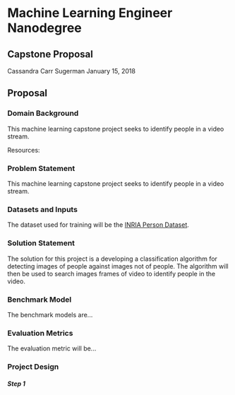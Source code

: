 # Machine Learning Engineer Nanodegree
## Capstone Proposal
Cassandra Carr Sugerman 
January 15, 2018

## Proposal

### Domain Background

This machine learning capstone project seeks to identify people in a video stream. 

Resources:



### Problem Statement

This machine learning capstone project seeks to identify people in a video stream.


### Datasets and Inputs

The dataset used for training will be the [INRIA Person Dataset](http://pascal.inrialpes.fr/data/human/). 

### Solution Statement

The solution for this project is a developing a classification algorithm for detecting images of people against images not of people. The algorithm will then be used to search images frames of video to identify people in the video. 

### Benchmark Model

The benchmark models are... 

### Evaluation Metrics

The evaluation metric will be...

### Project Design

##### Step 1


